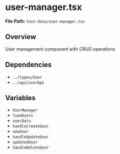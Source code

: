 # user-manager.tsx

**File Path:** `test-data/user-manager.tsx`

## Overview

User management component with CRUD operations

## Dependencies

- `../types/User`
- `../api/userApi`

## Variables

- `UserManager`
- `loadUsers`
- `userData`
- `handleCreateUser`
- `newUser`
- `handleUpdateUser`
- `updatedUser`
- `handleDeleteUser`

